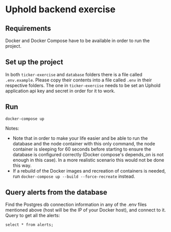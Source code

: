 # Uphold backend exercise

## Requirements
Docker and Docker Compose have to be available in order to run the project.

## Set up the project
In both `ticker-exercise` and `database` folders there is a file called `.env.example`. Please copy their contents into a file called `.env` in their respective folders. The one in `ticker-exercise` needs to be set an Uphold application api key and secret in order for it to work.

## Run
```
docker-compose up
```
Notes:
- Note that in order to make your life easier and be able to run the database and the node container with this only command, the node container is sleeping for 60 seconds before starting to ensure the database is configured correctly (Docker compose's depends_on is not enough in this case). In a more realistic scenario this would not be done this way.
- If a rebuild of the Docker images and recreation of containers is needed, run `docker-compose up --build --force-recreate` instead.

## Query alerts from the database
Find the Postgres db connection information in any of the .env files mentioned above (host will be the IP of your Docker host), and connect to it. Query to get all the alerts:
```
select * from alerts;
```
